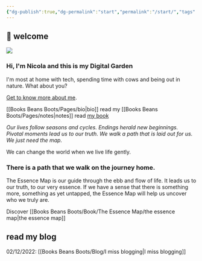 ```yaml
---
{"dg-publish":true,"dg-permalink":"start","permalink":"/start/","tags":"gardenEntry","dgHomeLink":true,"dgPassFrontmatter":false}
---
```



## 🌳 welcome

![](https://source.unsplash.com/R-Mj0aB4DMU/1900x1200)

### Hi, I'm Nicola and this is my Digital Garden

I'm most at home with tech, spending time with cows and being out in nature. What about you?

[Get to know more about me](https://booksbeansboots.co.uk/nfwabout/).

[[Books Beans Boots/Pages/bio|bio]]
read my [[Books Beans Boots/Pages/notes|notes]]
read [my book](https://booksbeansboots.co.uk/llgindex)

*Our lives follow seasons and cycles. Endings herald new beginnings. Pivotal moments lead us to our truth. We walk a path that is laid out for us. We just need the map.*

We can change the world when we live life gently.

### There is a path that we walk on the journey home.

The Essence Map is our guide through the ebb and flow of life. It leads us to our truth, to our very essence. If we have a sense that there is something more, something as yet untapped, the Essence Map will help us uncover who we truly are.

Discover [[Books Beans Boots/Book/The Essence Map/the essence map|the essence map]]

## read my blog

02/12/2022: [[Books Beans Boots/Blog/I miss blogging|I miss blogging]]










